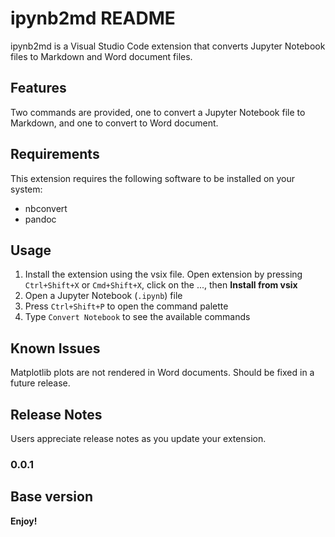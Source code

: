 # ipynb2md README

ipynb2md is a Visual Studio Code extension that converts Jupyter Notebook files to Markdown and Word document files.

## Features

Two commands are provided, one to convert a Jupyter Notebook file to Markdown, and one to convert to Word document.

## Requirements

This extension requires the following software to be installed on your system:

* nbconvert
* pandoc

## Usage

1. Install the extension using the vsix file. Open extension by pressing `Ctrl+Shift+X` or `Cmd+Shift+X`, click on the ..., then **Install from vsix**
2. Open a Jupyter Notebook (`.ipynb`) file
3. Press `Ctrl+Shift+P` to open the command palette
4. Type `Convert Notebook` to see the available commands

## Known Issues

Matplotlib plots are not rendered in Word documents. Should be fixed in a future release.

## Release Notes

Users appreciate release notes as you update your extension.

### 0.0.1

Base version
---

**Enjoy!**
